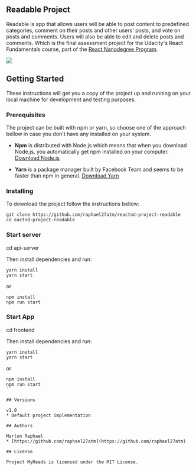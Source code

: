 ## Readable Project

Readable is app that allows users will be able to post content to predefined categories, 
comment on their posts and other users' posts, and vote on posts and comments. 
Users will also be able to edit and delete posts and comments. Which is the final assessment project for the
Udacity's React Fundamentals course, part of the [React Nanodegree Program](https://udacity.com/course/nd019).

![](https://github.com/raphael27atm/reactnd-project-readable/blob/master/image-project.gif)

## Getting Started

These instructions will get you a copy of the project up and running on your local machine for development and testing purposes.

### Prerequisites

The project can be built with npm or yarn, so choose one of the approach bellow in case you don't have any installed on your system.

* **Npm** is distributed with Node.js which means that when you download Node.js, you automatically get npm installed on your computer. [Download Node.js](https://nodejs.org/en/download/)

* **Yarn** is a package manager built by Facebook Team and seems to be faster than npm in general.  [Download Yarn](https://yarnpkg.com/en/docs/install)

### Installing

To download the project follow the instructions bellow:

```
git clone https://github.com/raphael27atm/reactnd-project-readable
cd eactnd-project-readable
```

### Start server
cd api-server

Then install dependencies and run:

```
yarn install
yarn start
```

or

```
npm install
npm run start
```

### Start App
cd frontend

Then install dependencies and run:

```
yarn install
yarn start
```

or

```
npm install
npm run start
``

## Versions

v1.0
* Default project implementation

## Authors

Marlon Raphael
* [https://github.com/raphael27atm](https://github.com/raphael27atm)

## License

Project MyReads is licensed under the MIT License.